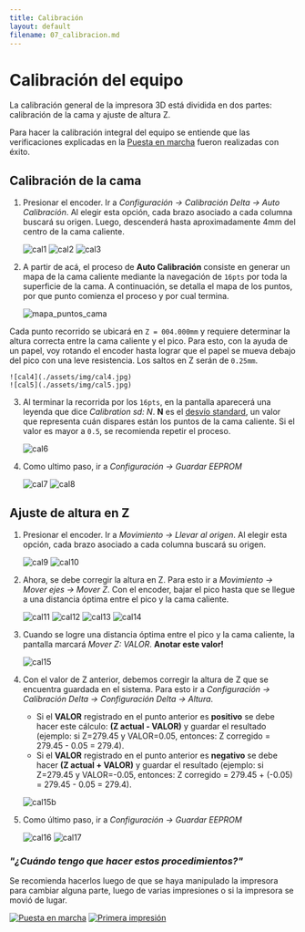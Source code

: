 ```yaml
---
title: Calibración
layout: default
filename: 07_calibracion.md
--- 
```

# Calibración del equipo

La calibración general de la impresora 3D está dividida en dos partes: calibración de la cama y ajuste de altura Z.

Para hacer la calibración integral del equipo se entiende que las verificaciones explicadas en la [Puesta en marcha](./06_puesta_marcha.html) fueron realizadas con éxito.

## Calibración de la cama

1. Presionar el encoder. Ir a _Configuración -> Calibración Delta -> Auto Calibración_. Al elegir esta opción, cada brazo asociado a cada columna buscará su origen. Luego, descenderá hasta aproximadamente 4mm del centro de la cama caliente.

    ![cal1](./assets/img/cal1.jpg)
    ![cal2](./assets/img/cal2.jpg)
    ![cal3](./assets/img/cal3.jpg)

2. A partir de acá, el proceso de **Auto Calibración** consiste en generar un mapa de la cama caliente mediante la navegación de ```16pts``` por toda la superficie de la cama. A continuación, se detalla el mapa de los puntos, por que punto comienza el proceso y por cual termina.

    ![mapa_puntos_cama](./assets/img/mapa_puntos_cama.jpg)

Cada punto recorrido se ubicará en ```Z = 004.000mm``` y requiere determinar la altura correcta entre la cama caliente y el pico. Para esto, con la ayuda de un papel, voy rotando el encoder hasta lograr que el papel se mueva debajo del pico con una leve resistencia. Los saltos en Z serán de ```0.25mm```.

    ![cal4](./assets/img/cal4.jpg)
    ![cal5](./assets/img/cal5.jpg)

3. Al terminar la recorrida por los ```16pts```, en la pantalla aparecerá una leyenda que dice _Calibration sd: N_. **N** es el [desvío standard](https://es.wikipedia.org/wiki/Desviaci%C3%B3n_t%C3%ADpica), un valor que representa cuán dispares están los puntos de la cama caliente. Si el valor es mayor a ```0.5```, se recomienda repetir el proceso.

    ![cal6](./assets/img/cal6.jpg)

4. Como ultimo paso, ir a _Configuración -> Guardar EEPROM_

    ![cal7](./assets/img/cal7.jpg)
    ![cal8](./assets/img/cal8.jpg)    

## Ajuste de altura en Z

1. Presionar el encoder. Ir a _Movimiento -> Llevar al origen_. Al elegir esta opción, cada brazo asociado a cada columna buscará su origen.

    ![cal9](./assets/img/cal9.jpg)
    ![cal10](./assets/img/cal10.jpg)  

2. Ahora, se debe corregir la altura en Z. Para esto ir a _Movimiento -> Mover ejes -> Mover Z_. Con el encoder, bajar el pico hasta que se llegue a una distancia óptima entre el pico y la cama caliente.

    ![cal11](./assets/img/cal11.jpg)
    ![cal12](./assets/img/cal12.jpg) 
    ![cal13](./assets/img/cal13.jpg)
    ![cal14](./assets/img/cal14.jpg)

3. Cuando se logre una distancia óptima entre el pico y la cama caliente, la pantalla marcará _Mover Z:     VALOR_. **Anotar este valor!**

    ![cal15](./assets/img/cal15.jpg)

4. Con el valor de Z anterior, debemos corregir la altura de Z que se encuentra guardada en el sistema. Para esto ir a _Configuración -> Calibración Delta -> Configuración Delta -> Altura_.
    + Si el **VALOR** registrado en el punto anterior es **positivo** se debe hacer este cálculo: **(Z actual - VALOR)** y guardar el resultado (ejemplo: si Z=279.45 y VALOR=0.05, entonces: Z corregido = 279.45 - 0.05 = 279.4).
    + Si el **VALOR** registrado en el punto anterior es **negativo** se debe hacer **(Z actual + VALOR)** y guardar el resultado (ejemplo: si Z=279.45 y VALOR=-0.05, entonces: Z corregido = 279.45 + (-0.05) = 279.45 - 0.05 = 279.4).

    ![cal15b](./assets/img/cal15a.jpg)

5. Como último paso, ir a  _Configuración -> Guardar EEPROM_

    ![cal16](./assets/img/cal16.jpg)
    ![cal17](./assets/img/cal17.jpg)

### _"¿Cuándo tengo que hacer estos procedimientos?"_

Se recomienda hacerlos luego de que se haya manipulado la impresora para cambiar alguna parte, luego de varias impresiones o si la impresora se movió de lugar.

[![Puesta en marcha](./assets/img/boton6.jpg)](./06_puesta_marcha.html) [![Primera impresión](./assets/img/boton8.jpg)](./08_primera_impresion.html)